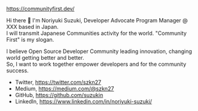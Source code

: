 <p><a href="https://communityfirst.dev/" rel="nofollow">https://communityfirst.dev/</a></p>
<p>Hi there <g-emoji class="g-emoji" alias="raised_hands" fallback-src="https://github.githubassets.com/images/icons/emoji/unicode/1f64c.png">🙌</g-emoji> I'm Noriyuki Suzuki, Developer Advocate Program Manager @ XXX based in Japan. <br>
I will transmit Japanese Communities activity for the world. "Community First" is my slogan.</p>
<p>I believe Open Source Developer Community leading innovation, changing world getting better and better. <br>
So, I want to work together empower developers and for the community success.</p>
<ul>
<li>Twitter, <a href="https://twitter.com/szkn27" rel="nofollow">https://twitter.com/szkn27</a></li>
<li>Medium, <a href="https://medium.com/@szkn27" rel="nofollow">https://medium.com/@szkn27</a></li>
<li>GitHub, <a href="https://github.com/suzukin">https://github.com/suzukin</a></li>
<li>LinkedIn, <a href="https://www.linkedin.com/in/noriyuki-suzuki/" rel="nofollow">https://www.linkedin.com/in/noriyuki-suzuki/</a></li>
</ul>
